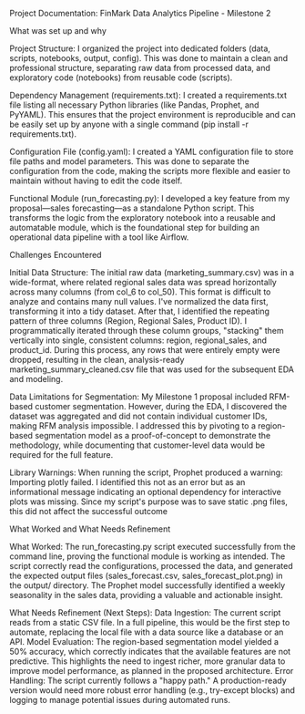 Project Documentation: FinMark Data Analytics Pipeline - Milestone 2

What was set up and why
   
Project Structure: I organized the project into dedicated folders (data, scripts, notebooks, output, config). This was done to maintain a clean and professional structure, separating raw data from processed data, and exploratory code (notebooks) from reusable code (scripts).

Dependency Management (requirements.txt): I created a requirements.txt file listing all necessary Python libraries (like Pandas, Prophet, and PyYAML). This ensures that the project environment is reproducible and can be easily set up by anyone with a single command (pip install -r requirements.txt).

Configuration File (config.yaml): I created a YAML configuration file to store file paths and model parameters. This was done to separate the configuration from the code, making the scripts more flexible and easier to maintain without having to edit the code itself.

Functional Module (run_forecasting.py): I developed a key feature from my proposal—sales forecasting—as a standalone Python script. This transforms the logic from the exploratory notebook into a reusable and automatable module, which is the foundational step for building an operational data pipeline with a tool like Airflow.

Challenges Encountered

Initial Data Structure: The initial raw data (marketing_summary.csv) was in a wide-format, where related regional sales data was spread horizontally across many columns (from col_6 to col_50). This format is difficult to analyze and contains many null values. I've normalized the data first, transforming it into a tidy dataset. After that, I identified the repeating pattern of three columns (Region, Regional Sales, Product ID). I programmatically iterated through these column groups, "stacking" them vertically into single, consistent columns: region, regional_sales, and product_id. During this process, any rows that were entirely empty were dropped, resulting in the clean, analysis-ready marketing_summary_cleaned.csv file that was used for the subsequent EDA and modeling.

Data Limitations for Segmentation: My Milestone 1 proposal included RFM-based customer segmentation. However, during the EDA, I discovered the dataset was aggregated and did not contain individual customer IDs, making RFM analysis impossible. I addressed this by pivoting to a region-based segmentation model as a proof-of-concept to demonstrate the methodology, while documenting that customer-level data would be required for the full feature.

Library Warnings: When running the script, Prophet produced a warning: Importing plotly failed. I identified this not as an error but as an informational message indicating an optional dependency for interactive plots was missing. Since my script's purpose was to save static .png files, this did not affect the successful outcome

What Worked and What Needs Refinement
   
What Worked:
The run_forecasting.py script executed successfully from the command line, proving the functional module is working as intended.
The script correctly read the configurations, processed the data, and generated the expected output files (sales_forecast.csv, sales_forecast_plot.png) in the output/ directory.
The Prophet model successfully identified a weekly seasonality in the sales data, providing a valuable and actionable insight.

What Needs Refinement (Next Steps):
Data Ingestion: The current script reads from a static CSV file. In a full pipeline, this would be the first step to automate, replacing the local file with a data source like a database or an API.
Model Evaluation: The region-based segmentation model yielded a 50% accuracy, which correctly indicates that the available features are not predictive. This highlights the need to ingest richer, more granular data to improve model performance, as planned in the proposed architecture.
Error Handling: The script currently follows a "happy path." A production-ready version would need more robust error handling (e.g., try-except blocks) and logging to manage potential issues during automated runs.
